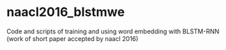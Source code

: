 # naacl2016_blstmwe
Code and scripts of training and using word embedding with BLSTM-RNN (work of short paper accepted by naacl 2016)
